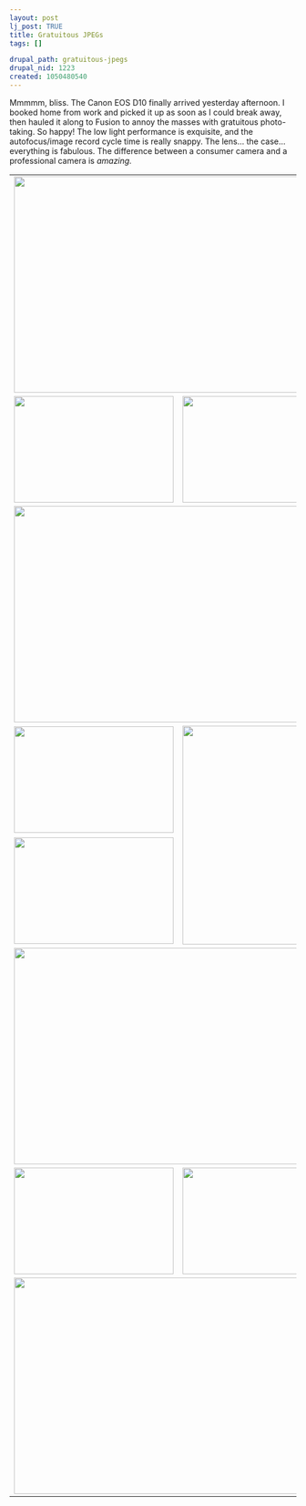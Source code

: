 ```yaml
--- 
layout: post
lj_post: TRUE
title: Gratuitous JPEGs
tags: []

drupal_path: gratuitous-jpegs
drupal_nid: 1223
created: 1050480540
---
```

Mmmmm, bliss. The Canon EOS D10 finally arrived yesterday afternoon. I booked home from work and picked it up as soon as I could break away, then hauled it along to Fusion to annoy the masses with gratuitous photo-taking. So happy! The low light performance is exquisite, and the autofocus/image record cycle time is really snappy. The lens... the case... everything is fabulous. The difference between a consumer camera and a professional camera is <i>amazing.</i>

<lj-cut text="400K of Gratuitous JPEGs">

<table border="0" cellspacing="0" cellpadding="5">
	<tr>
		<td colspan="2"><img src="/files/lj-photos/canon/carrie.jpg" alt="" width="570" height="380" border="0"></td>
	</tr>
	<tr>
		<td><img src="/files/lj-photos/canon/trees.jpg" alt="" width="280" height="187" border="0"></td>
		<td><img src="/files/lj-photos/canon/pepper.jpg" alt="" width="280" height="187" border="0"></td>
	</tr>
	<tr>
		<td colspan="2"><img src="/files/lj-photos/canon/dani.jpg" alt="" width="570" height="380" border="0"></td>
	</tr>
	<tr>
		<td><img src="/files/lj-photos/canon/tongue.jpg" alt="" width="280" height="187" border="0"></td>
		<td rowspan="2"><img src="/files/lj-photos/canon/kimmy.jpg" alt="" width="280" height="384" border="0"></td>
	</tr>
	<tr>
		<td><img src="/files/lj-photos/canon/brian.jpg" alt="" width="280" height="187" border="0"></td>
	</tr>
	<tr>
		<td colspan="2"><img src="/files/lj-photos/canon/rachel.jpg" alt="" width="570" height="380" border="0"></td>
	</tr>
	<tr>
		<td><img src="/files/lj-photos/canon/lemonade.jpg" alt="" width="280" height="187" border="0"></td>
		<td><img src="/files/lj-photos/canon/keys.jpg" alt="" width="280" height="187" border="0"></td>
	</tr>
	<tr>
		<td colspan="2"><img src="/files/lj-photos/canon/hands.jpg" alt="" width="570" height="380" border="0"></td>
	</tr>
</table>
